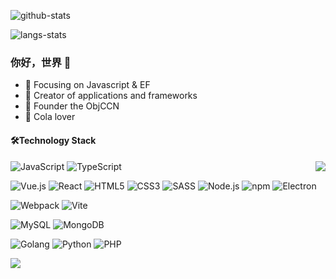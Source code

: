 ![github-stats](https://github-readme-stats.vercel.app/api?username=Ele-Cat&show_icons=true&line_height=25&hide_title=true&bg_color=30,f2ffe6,e6ffff)
<!-- ![github-stats](https://bad-apple-github-readme.vercel.app/api?show_bg=1&username=Ele-Cat&theme=vue&hide_title=true) -->
![langs-stats](https://github-readme-stats.vercel.app/api/top-langs/?username=Ele-Cat&layout=compact)

### 你好，世界 👋

- :orange_book: Focusing on Javascript & EF
- :hammer: Creator of applications and frameworks
- :ram: Founder the ObjCCN
- :meat_on_bone: Cola lover

#### 🛠️Technology Stack
  
<img align="right" src="https://github-profile-trophy.vercel.app/?username=Ele-Cat&theme=flat&title=Stars,Followers,Commit,MultiLanguage&margin-w=5&row=2&column=2">

![JavaScript](https://img.shields.io/badge/JavaScript-%23323330.svg?logo=javascript&logoColor=%23F7DF1E&style=flat-square)
![TypeScript](https://img.shields.io/badge/TypeScript-%23007acc.svg?logo=typescript&logoColor=white&style=flat-square)

<img src="https://img.shields.io/badge/Vue.js-%2335495e.svg?logo=Vue.js&logoColor=%234fc08d&style=flat-square" alt="Vue.js" /> <img src="https://img.shields.io/badge/React-%2320232a.svg?logo=React&logoColor=%2361dafb&style=flat-square" alt="React" /> <img src="https://img.shields.io/badge/Html5-%23e34f26.svg?logo=html5&logoColor=white&style=flat-square" alt="HTML5" /> <img src="https://img.shields.io/badge/CSS3-%231572b6.svg?logo=css3&logoColor=white&style=flat-square" alt="CSS3" /> <img src="https://img.shields.io/badge/Sass-%23CC6699.svg?logo=sass&logoColor=white&style=flat-square" alt="SASS" /> <img src="https://img.shields.io/badge/Node.js-%2343853d.svg?logo=node.js&logoColor=white&style=flat-square" alt="Node.js" /> <img src="https://img.shields.io/badge/NPM-%23cb0000.svg?logo=npm&logoColor=white&style=flat-square" alt="npm" /> <img src="https://img.shields.io/badge/Electron-%231572b6.svg?logo=Electron&logoColor=white&style=flat-square" alt="Electron"> 

<img src="https://img.shields.io/badge/Webpack-%231e72b3.svg?logo=Webpack&logoColor=white&style=lat-square" alt="Webpack" /> <img src="https://img.shields.io/badge/-Vite-%23646CFF?style=flat-square&logo=vite&logoColor=ffffff" alt="Vite" >

<img src="https://img.shields.io/badge/MySQL-%234479a1.svg?logo=MySQL&logoColor=white&style=flat-square" alt="MySQL" /> <img src="https://img.shields.io/badge/Mongodb-%234ea94b.svg?logo=Mongodb&logoColor=white&style=flat-square" alt="MongoDB" /> 

<img src="https://img.shields.io/badge/Golang-%23000000.svg?logo=goland&logoColor=white&style=flat-square" alt="Golang" /> <img src="https://img.shields.io/badge/Python-%233776AB.svg?logo=python&logoColor=white&style=flat-square" alt="Python" /> <img src="https://img.shields.io/badge/PHP-%23777BB4.svg?logo=php&logoColor=white&style=flat-square" alt="PHP" />

<img src="https://img.shields.io/badge/ConterStrike-%23323330.svg?logo=Counter-Strike&logoColor=white&style=flat-square">
